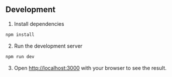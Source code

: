 ## Development

1. Install dependencies
```bash
npm install
```

2. Run the development server
```bash
npm run dev
```

3. Open [http://localhost:3000](http://localhost:3000) with your browser to see the result.